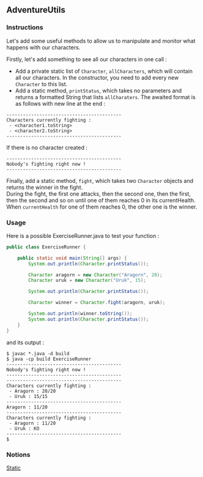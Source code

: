 ## AdventureUtils

### Instructions

Let's add some useful methods to allow us to manipulate and monitor what happens with our characters.

Firstly, let's add something to see all our characters in one call : 
* Add a private static list of `Character`, `allCharacters`, which will contain all our characters. In the constructor, you need to add every new `Character` to this list.
* Add a static method, `printStatus`, which takes no parameters and returns a formatted String that lists `allCharaters`. The awaited format is as follows with new line at the end : 
```
------------------------------------------
Characters currently fighting : 
 - <character1.toString>
 - <character2.toString>
------------------------------------------
```
If there is no character created : 
```
------------------------------------------
Nobody's fighting right now !
------------------------------------------
```

Finally, add a static method, `fight`, which takes two `Character` objects and returns the winner in the fight.  
During the fight, the first one attacks, then the second one, then the first, then the second and so on until one of them reaches 0 in its currentHealth. When `currentHealth` for one of them reaches 0, the other one is the winner.

### Usage

Here is a possible ExerciseRunner.java to test your function :

```java
public class ExerciseRunner {

    public static void main(String[] args) {
        System.out.println(Character.printStatus());

        Character aragorn = new Character("Aragorn", 20);
        Character uruk = new Character("Uruk", 15);

        System.out.println(Character.printStatus());

        Character winner = Character.fight(aragorn, uruk);

        System.out.println(winner.toString());
        System.out.println(Character.printStatus());
    }
}
```

and its output :
```shell
$ javac *.java -d build
$ java -cp build ExerciseRunner 
------------------------------------------
Nobody's fighting right now !
------------------------------------------
------------------------------------------
Characters currently fighting : 
 - Aragorn : 20/20
 - Uruk : 15/15
------------------------------------------
Aragorn : 11/20
------------------------------------------
Characters currently fighting : 
 - Aragorn : 11/20
 - Uruk : KO
------------------------------------------
$ 
```

### Notions
[Static](https://docs.oracle.com/javase/tutorial/java/javaOO/classvars.html)  
